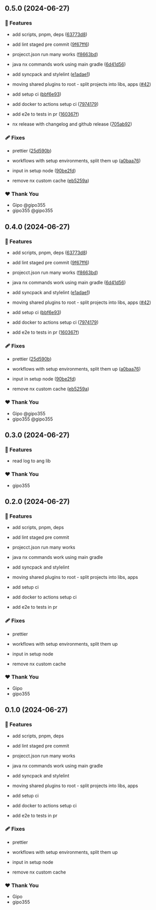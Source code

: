## 0.5.0 (2024-06-27)


### 🚀 Features

- add scripts, pnpm, deps ([63773d8](https://github.com/gipo355/angular-tomcat-gradle-monorepo/commit/63773d8))

- add lint staged pre commit ([9f67ff6](https://github.com/gipo355/angular-tomcat-gradle-monorepo/commit/9f67ff6))

- projecct.json run many works ([f8663bd](https://github.com/gipo355/angular-tomcat-gradle-monorepo/commit/f8663bd))

- java nx commands work using main gradle ([6d41d56](https://github.com/gipo355/angular-tomcat-gradle-monorepo/commit/6d41d56))

- add syncpack and stylelint ([e1adae1](https://github.com/gipo355/angular-tomcat-gradle-monorepo/commit/e1adae1))

- moving shared plugins to root - split projects into libs, apps ([#42](https://github.com/gipo355/angular-tomcat-gradle-monorepo/pull/42))

- add setup ci ([bbf6e93](https://github.com/gipo355/angular-tomcat-gradle-monorepo/commit/bbf6e93))

- add docker to actions setup ci ([7974179](https://github.com/gipo355/angular-tomcat-gradle-monorepo/commit/7974179))

- add e2e to tests in pr ([160367f](https://github.com/gipo355/angular-tomcat-gradle-monorepo/commit/160367f))

- nx release with changelog and github release ([705ab92](https://github.com/gipo355/angular-tomcat-gradle-monorepo/commit/705ab92))


### 🩹 Fixes

- prettier ([25d590b](https://github.com/gipo355/angular-tomcat-gradle-monorepo/commit/25d590b))

- workflows with setup environments, split them up ([a0baa76](https://github.com/gipo355/angular-tomcat-gradle-monorepo/commit/a0baa76))

- input in setup node ([90be2fd](https://github.com/gipo355/angular-tomcat-gradle-monorepo/commit/90be2fd))

- remove nx custom cache ([eb5259a](https://github.com/gipo355/angular-tomcat-gradle-monorepo/commit/eb5259a))


### ❤️  Thank You

- Gipo @gipo355
- gipo355 @gipo355

## 0.4.0 (2024-06-27)


### 🚀 Features

- add scripts, pnpm, deps ([63773d8](https://github.com/gipo355/angular-tomcat-gradle-monorepo/commit/63773d8))

- add lint staged pre commit ([9f67ff6](https://github.com/gipo355/angular-tomcat-gradle-monorepo/commit/9f67ff6))

- projecct.json run many works ([f8663bd](https://github.com/gipo355/angular-tomcat-gradle-monorepo/commit/f8663bd))

- java nx commands work using main gradle ([6d41d56](https://github.com/gipo355/angular-tomcat-gradle-monorepo/commit/6d41d56))

- add syncpack and stylelint ([e1adae1](https://github.com/gipo355/angular-tomcat-gradle-monorepo/commit/e1adae1))

- moving shared plugins to root - split projects into libs, apps ([#42](https://github.com/gipo355/angular-tomcat-gradle-monorepo/pull/42))

- add setup ci ([bbf6e93](https://github.com/gipo355/angular-tomcat-gradle-monorepo/commit/bbf6e93))

- add docker to actions setup ci ([7974179](https://github.com/gipo355/angular-tomcat-gradle-monorepo/commit/7974179))

- add e2e to tests in pr ([160367f](https://github.com/gipo355/angular-tomcat-gradle-monorepo/commit/160367f))


### 🩹 Fixes

- prettier ([25d590b](https://github.com/gipo355/angular-tomcat-gradle-monorepo/commit/25d590b))

- workflows with setup environments, split them up ([a0baa76](https://github.com/gipo355/angular-tomcat-gradle-monorepo/commit/a0baa76))

- input in setup node ([90be2fd](https://github.com/gipo355/angular-tomcat-gradle-monorepo/commit/90be2fd))

- remove nx custom cache ([eb5259a](https://github.com/gipo355/angular-tomcat-gradle-monorepo/commit/eb5259a))


### ❤️  Thank You

- Gipo @gipo355
- gipo355 @gipo355

## 0.3.0 (2024-06-27)


### 🚀 Features

- read log to ang lib


### ❤️  Thank You

- gipo355

## 0.2.0 (2024-06-27)


### 🚀 Features

- add scripts, pnpm, deps

- add lint staged pre commit

- projecct.json run many works

- java nx commands work using main gradle

- add syncpack and stylelint

- moving shared plugins to root - split projects into libs, apps

- add setup ci

- add docker to actions setup ci

- add e2e to tests in pr


### 🩹 Fixes

- prettier

- workflows with setup environments, split them up

- input in setup node

- remove nx custom cache


### ❤️  Thank You

- Gipo
- gipo355

## 0.1.0 (2024-06-27)


### 🚀 Features

- add scripts, pnpm, deps

- add lint staged pre commit

- projecct.json run many works

- java nx commands work using main gradle

- add syncpack and stylelint

- moving shared plugins to root - split projects into libs, apps

- add setup ci

- add docker to actions setup ci

- add e2e to tests in pr


### 🩹 Fixes

- prettier

- workflows with setup environments, split them up

- input in setup node

- remove nx custom cache


### ❤️  Thank You

- Gipo
- gipo355
